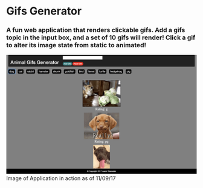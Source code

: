 # Gifs Generator

### A fun web application that renders clickable gifs. Add a gifs topic in the input box, and a set of 10 gifs will render! Click a gif to alter its image state from static to animated!

![giphyAPI](assets/images/gifsGenerator.jpg) Image of Application in action as of 11/09/17